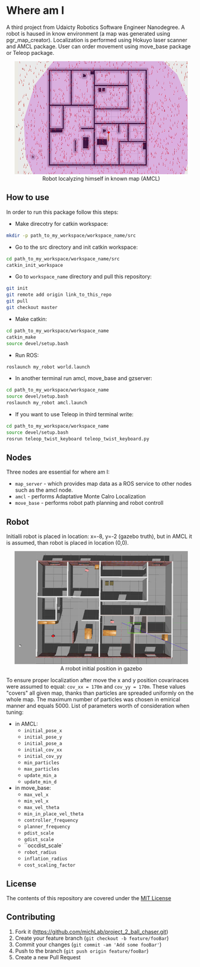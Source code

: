 # Where am I 

A third project from Udaicty Robotics Software Engineer Nanodegree.
A robot is haused in know environment (a map was generated using pgr_map_creator).
Localization is performed using Hokuyo laser scanner and AMCL package.
User can order movement using move_base package or Teleop package.

<p align="center">
  <img width="460" height="300" src="images/amcl_2.gif">
  <br>Robot localyzing himself in known map (AMCL)
</p>


## How to use

In order to run this package follow this steps:
* Make direcotry for catkin workspace:
```sh
mkdir -p path_to_my_workspace/workspace_name/src
```
* Go to the src directory and init catkin workspace:
```sh
cd path_to_my_workspace/workspace_name/src
catkin_init_workspace
```
* Go to `workspace_name` directory and pull this repository:
```sh
git init
git remote add origin link_to_this_repo
git pull
git checkout master
```
* Make catkin:
```sh
cd path_to_my_workspace/workspace_name
catkin_make
source devel/setup.bash
```
* Run ROS:
```sh
roslaunch my_robot world.launch
```
* In another terminal run amcl, move_base and gzserver:
```sh
cd path_to_my_workspace/workspace_name
source devel/setup.bash
roslaunch my_robot amcl.launch
```
* If you want to use Teleop in third terminal write:
```sh
cd path_to_my_workspace/workspace_name
source devel/setup.bash
rosrun teleop_twist_keyboard teleop_twist_keyboard.py
```

## Nodes
Three nodes are essential for where am I:
* `map_server` - which provides map data as a ROS service to other nodes such as the amcl node.
* `amcl` - performs Adaptative Monte Calro Localization
* `move_base` - performs robot path planning and robot controll

## Robot

Initialli robot is placed in location: x=-8, y=-2 (gazebo truth), but in AMCL it is assumed,
than robot is placed in location (0,0).

<p align="center">
  <img width="460" height="300" src="images/true_initial_robot_position.png">
  <br>A rrobot initial position in gazebo
</p>


To ensure proper localization after move the x and y position covarinaces were assumed to equal:
`cov_xx = 170m` and `cov_yy = 170m`. These values "covers" all given map, thanks than particles are spreaded uniformly on the whole map.
The maximum number of particles was chosen in emirical manner and equals 5000.
List of parameters worth of consideration when tuning:
* in AMCL:
  * `initial_pose_x`
  * `initial_pose_y`
  * `initial_pose_a`
  * `initial_cov_xx`
  * `initial_cov_yy`
  * `min_particles`
  * `max_particles`
  * `update_min_a`
  * `update_min_d`
* in move_base:
  * `max_vel_x`
  * `min_vel_x`
  * `max_vel_theta`
  * `min_in_place_vel_theta`
  * `controller_frequency`
  * `planner_frequency`
  * `pdist_scale`
  * `gdist_scale`
  * ``occdist_scale`
  * `robot_radius`
  * `inflation_radius`
  * `cost_scaling_factor`


## License
The contents of this repository are covered under the [MIT License](./LICENSE.txt)


## Contributing

1. Fork it (<https://github.com/michLab/project_2_ball_chaser.git>)
2. Create your feature branch (`git checkout -b feature/fooBar`)
3. Commit your changes (`git commit -am 'Add some fooBar'`)
4. Push to the branch (`git push origin feature/fooBar`)
5. Create a new Pull Request
